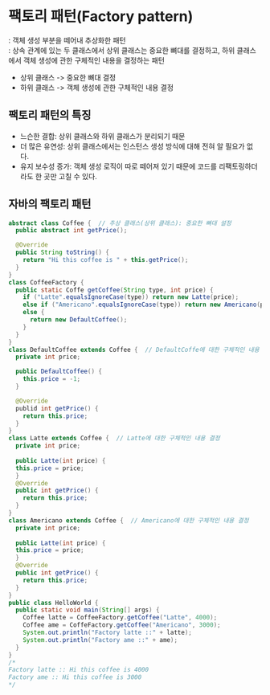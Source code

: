# 팩토리 패턴(Factory pattern)
: 객체 생성 부분을 떼어내 추상화한 패턴   
: 상속 관계에 있는 두 클래스에서 상위 클래스는 중요한 뼈대를 결정하고, 하위 클래스에서 객체 생성에 관한 구체적인 내용을 결정하는 패턴
- 상위 클래스 -> 중요한 뼈대 결정
- 하위 클래스 -> 객체 생성에 관한 구체적인 내용 결정

## 팩토리 패턴의 특징
- 느슨한 결합: 상위 클래스와 하위 클래스가 분리되기 때문
- 더 많은 유연성: 상위 클래스에서는 인스턴스 생성 방식에 대해 전혀 알 필요가 없다.
- 유지 보수성 증가: 객체 생성 로직이 따로 떼어져 있기 때문에 코드를 리팩토링하더라도 한 곳만 고칠 수 있다.

## 자바의 팩토리 패턴
```java
abstract class Coffee {  // 추상 클래스(상위 클래스): 중요한 뼈대 설정 
  public abstract int getPrice();

  @Override
  public String toString() {
    return "Hi this coffee is " + this.getPrice();
  }
}
class CoffeeFactory {
  public static Coffe getCoffee(String type, int price) {
    if ("Latte".equalsIgnoreCase(type)) return new Latte(price);
    else if ("Americano".equalsIgnoreCase(type)) return new Americano(price);
    else {
      return new DefaultCoffee();
    }
  }
}
class DefaultCoffee extends Coffee {  // DefaultCoffe에 대한 구체적인 내용 결정
  private int price;

  public DefaultCoffee() {
    this.price = -1;
  }

  @Override
  publid int getPrice() {
    return this.price;
  }
}
class Latte extends Coffee {  // Latte에 대한 구체적인 내용 결정
  private int price;
  
  public Latte(int price) {
  this.price = price;
  }
  @Override
  public int getPrice() {
    return this.price;
  }
}
class Americano extends Coffee {  // Americano에 대한 구체적인 내용 결정
  private int price;
  
  public Latte(int price) {
  this.price = price;
  }
  @Override
  public int getPrice() {
    return this.price;
  }
}
public class HelloWorld {
  public static void main(String[] args) {
    Coffee latte = CoffeeFactory.getCoffee("Latte", 4000);
    Coffee ame = CoffeFactory.getCoffee("Americano", 3000);
    System.out.println("Factory latte ::" + latte);
    System.out.println("Factory ame ::" + ame);
  }
}
/*
Factory latte :: Hi this coffee is 4000
Factory ame :: Hi this coffee is 3000
*/
```
